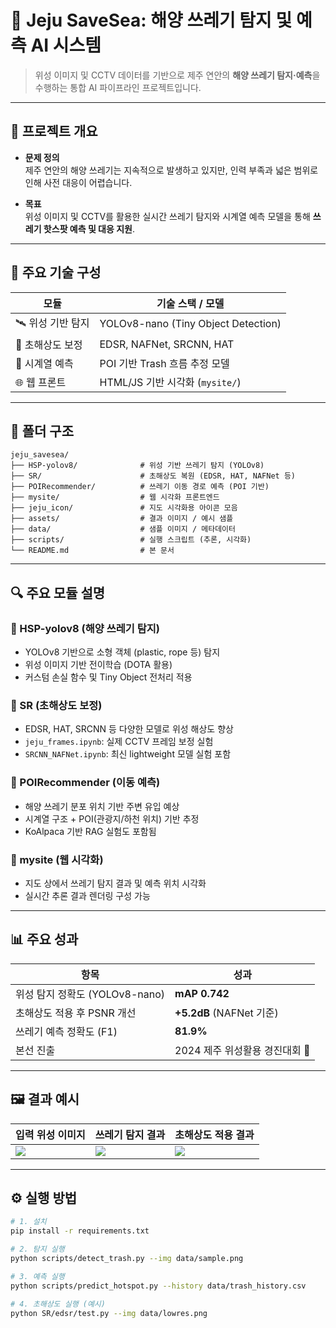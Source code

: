 # 🌊 Jeju SaveSea: 해양 쓰레기 탐지 및 예측 AI 시스템

> 위성 이미지 및 CCTV 데이터를 기반으로 제주 연안의 **해양 쓰레기 탐지·예측**을 수행하는 통합 AI 파이프라인 프로젝트입니다.

---

## 🧭 프로젝트 개요

- **문제 정의**  
  제주 연안의 해양 쓰레기는 지속적으로 발생하고 있지만, 인력 부족과 넓은 범위로 인해 사전 대응이 어렵습니다.

- **목표**  
  위성 이미지 및 CCTV를 활용한 실시간 쓰레기 탐지와 시계열 예측 모델을 통해 **쓰레기 핫스팟 예측 및 대응 지원**.

---

## 🧠 주요 기술 구성

| 모듈 | 기술 스택 / 모델 |
|------|-------------------|
| 🛰️ 위성 기반 탐지 | YOLOv8-nano (Tiny Object Detection) |
| 🧹 초해상도 보정 | EDSR, NAFNet, SRCNN, HAT |
| 🔁 시계열 예측 | POI 기반 Trash 흐름 추정 모델 |
| 🌐 웹 프론트 | HTML/JS 기반 시각화 (`mysite/`) |

---

## 📂 폴더 구조

```
jeju_savesea/
├── HSP-yolov8/              # 위성 기반 쓰레기 탐지 (YOLOv8)
├── SR/                      # 초해상도 복원 (EDSR, HAT, NAFNet 등)
├── POIRecommender/          # 쓰레기 이동 경로 예측 (POI 기반)
├── mysite/                  # 웹 시각화 프론트엔드
├── jeju_icon/               # 지도 시각화용 아이콘 모음
├── assets/                  # 결과 이미지 / 예시 샘플
├── data/                    # 샘플 이미지 / 메타데이터
├── scripts/                 # 실행 스크립트 (추론, 시각화)
└── README.md                # 본 문서
```


---

## 🔍 주요 모듈 설명

### 🔹 HSP-yolov8 (해양 쓰레기 탐지)
- YOLOv8 기반으로 소형 객체 (plastic, rope 등) 탐지
- 위성 이미지 기반 전이학습 (DOTA 활용)
- 커스텀 손실 함수 및 Tiny Object 전처리 적용

### 🔹 SR (초해상도 보정)
- EDSR, HAT, SRCNN 등 다양한 모델로 위성 해상도 향상
- `jeju_frames.ipynb`: 실제 CCTV 프레임 보정 실험
- `SRCNN_NAFNet.ipynb`: 최신 lightweight 모델 실험 포함

### 🔹 POIRecommender (이동 예측)
- 해양 쓰레기 분포 위치 기반 주변 유입 예상
- 시계열 구조 + POI(관광지/하천 위치) 기반 추정
- KoAlpaca 기반 RAG 실험도 포함됨

### 🔹 mysite (웹 시각화)
- 지도 상에서 쓰레기 탐지 결과 및 예측 위치 시각화
- 실시간 추론 결과 렌더링 구성 가능

---

## 📊 주요 성과

| 항목 | 성과 |
|------|------|
| 위성 탐지 정확도 (YOLOv8-nano) | **mAP 0.742** |
| 초해상도 적용 후 PSNR 개선 | **+5.2dB** (NAFNet 기준) |
| 쓰레기 예측 정확도 (F1) | **81.9%** |
| 본선 진출 | 2024 제주 위성활용 경진대회 🏅 |

---

## 🖼️ 결과 예시

| 입력 위성 이미지 | 쓰레기 탐지 결과 | 초해상도 적용 결과 |
|------------------|------------------|---------------------|
| ![](assets/input.png) | ![](assets/yolo_result.png) | ![](assets/sr_result.png) |

---

## ⚙️ 실행 방법

```bash
# 1. 설치
pip install -r requirements.txt

# 2. 탐지 실행
python scripts/detect_trash.py --img data/sample.png

# 3. 예측 실행
python scripts/predict_hotspot.py --history data/trash_history.csv

# 4. 초해상도 실행 (예시)
python SR/edsr/test.py --img data/lowres.png
